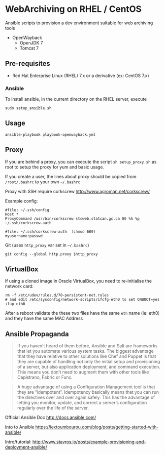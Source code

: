 # WebArchiving on RHEL / CentOS

Ansible scripts to provision a dev environment suitable for web archiving tools

- OpenWayback
  - OpenJDK 7
  - Tomcat 7


## Pre-requisites

- Red Hat Enterprise Linux (RHEL) 7.x or a derivative (ex: CentOS 7.x)


### Ansible

To install ansible, in the current directory on the RHEL server, execute

    sudo setup_ansible.sh


## Usage

    ansible-playbook playbook-openwayback.yml


## Proxy

If you are behind a proxy, you can execute the script
`sh setup_proxy.sh` as root to setup the proxy for yum and basic usage.

If you create a user, the lines about proxy should be copied from `/root/.bashrc`
to your own `~/.bashrc`

Proxy with SSH require corkscrew http://www.agroman.net/corkscrew/

Example config:

    #file: ~/.ssh/config
    Host *
    ProxyCommand /usr/bin/corkscrew stcweb.statcan.gc.ca 80 %h %p ~/.ssh/corkscrew-auth

    #file: ~/.ssh/corkscrew-auth  (chmod 600)
    myusername:passwd

Git (uses `http_proxy` var set in `~/.bashrc`)

    git config --global http.proxy $http_proxy


## VirtualBox

If using a cloned image in Oracle VirtualBox, you need to re-initialise the network card:

    rm -f /etc/udev/rules.d/70-persistent-net.rules
    # and edit /etc/sysconfig/network-scripts/ifcfg-eth0 to set ONBOOT=yes
    ifup eth0

After a reboot validate the these two files have the same `eth` name (ie: eth0) and they have the same MAC Address


## Ansible Propaganda

> If you haven’t heard of them before, Ansible and Salt are frameworks that let
  you automate various system tasks. The biggest advantage that they have
  relative to other solutions like Chef and Puppet is that they are capable of
  handling not only the initial setup and provisioning of a server, but also
  application deployment, and command execution. This means you don’t need to
  augment them with other tools like Capistrano, Fabric or Func.

> A huge advantage of using a Configuration Management tool is that they are
  “idempotent”. Idempotency basically means that you can run the directives over
  and over again safely. This has the advantage of letting you monitor, update,
  and correct a server’s configuration regularly over the life of the server.

Official Ansible Doc http://docs.ansible.com/

Into to Ansible https://lextoumbourou.com/blog/posts/getting-started-with-ansible/

Intro/tutorial: http://www.stavros.io/posts/example-provisioning-and-deployment-ansible/
